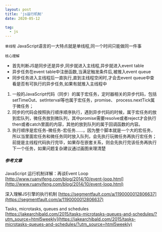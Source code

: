 ```yaml
---
layout: post
title: 'js运行机制'
date: 2020-05-12

tag:
  - js
---
```


`单线程` JavaScript语言的一大特点就是单线程,同一个时间只能做同一件事

`核心理解`
- 首先判断JS是同步还是异步,同步就进入主线程,异步就进入event table
- 异步任务在event table中注册函数,当满足触发条件后,被推入event queue
- 同步任务进入主线程后一直执行,直到主线程空闲时,才会去event queue中查看是否有可执行的异步任务,如果有就推入主线程中

1. 一般的JavaScript代码（同步）的属于宏任务，定时器相关的异步代码，包括setTimeOut、setInterval等也属于宏任务，promise、 process.nextTick属于微任务；
2. 同步的代码会按照执行顺序顺序执行，遇到异步代码的时候，属于宏任务的放到宏队列，微任务放到微队列，其中promise需要resolve或者reject才会执行then或者catch里面的内容，其他的放到队列的属于回调函数的内容。
3. 执行顺序是宏任务-微任务-宏任务……，因为整个脚本就是一个大的宏任务，所以当里面宏任务和微任务同时放入队列，会先执行玩微任务再执行宏任务；前提是主线程代码执行完毕，如果存在嵌套关系，则会先执行完该任务再执行下一个任务，如果问题复杂建议通过画图来理清楚

##### 参考文章
JavaScript 运行机制详解：再谈Event Loop
[http://www.ruanyifeng.com/blog/2014/10/event-loop.html](http://www.ruanyifeng.com/blog/2014/10/event-loop.html)

深入理解JS引擎的执行机制
[https://segmentfault.com/a/1190000012806637](https://segmentfault.com/a/1190000012806637)

Tasks, microtasks, queues and schedules
[https://jakearchibald.com/2015/tasks-microtasks-queues-and-schedules/?utm_source=html5weekly](https://jakearchibald.com/2015/tasks-microtasks-queues-and-schedules/?utm_source=html5weekly)